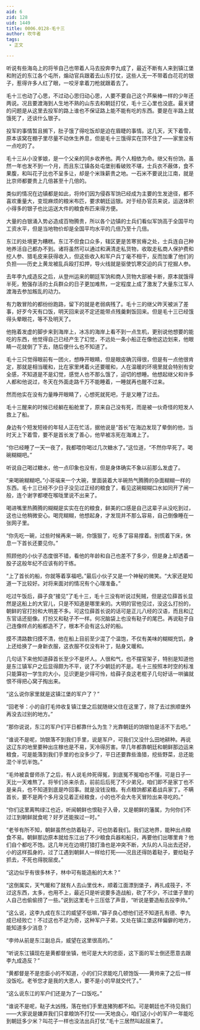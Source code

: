 ```yaml
---
aid: 6
zid: 128
uid: 1449
title: 0006.0128-毛十三
author: 吹牛者
tags: 
 - 正文

---
```




  听说有些海岛上的将爷自己也带着人马去投奔李九成了，最近不断有人来到镇江堡和附近的东江各个屯所，煽动官兵跟着去山东打仗，这些人无一不带着白花花的银子，惹得许多人红了眼，一咬牙拿着刀枪就跟着去了。

  毛十三也动了心思，不过动心思归动心思，人要不要自己这个芦柴棒一样的少年还两说。况且要渡海到人生地不熟的山东去和朝廷打仗，毛十三心里也没底。最关键的问题是从这里去投军的路上谁也不保证路上能不能有吃的东西。要是在半路上就饿死了，还谈什么银子。

  投军的事情暂且搁下，肚子饿了得吃饭却是迫在眉睫的事情。这几天，天下着雪，原本该窝在棚子里尽量不动休生养息，但是毛十三饿得实在顶不住了——家里没有一点吃的了。

  毛十三从小没爹娘，是一个父亲的同乡收养他。两个人相依为命。继父有份饷，虽然一年也发不到一个月，而且东江镇各处屯堡别看破败不堪，士兵衣不蔽体，食不果腹，和叫花子比也不呈多让，却是个米珠薪贵之地。一石米不要说比江南，就是比京师都要贵上几倍甚至十几倍的。

  类似的情况在边镇都是如此，将帅们因为侵吞军饷已经成为主要的生发途径，都不喜欢重量大，变现麻烦的粮米布匹，要求朝廷运银。对于经办官员来说，运送体积小得多的银子也比运送大件的粮食布匹来得方便。

  大量的白银涌入势必造成百物腾贵，所以各个边镇的士兵们看似军饷高于全国平均工资水平，但是当地物价却是全国平均水平的几倍乃至十几倍。

  东江的处境更为糟糕。东江不但食口众多，辖区更是苦寒贫瘠之处，士兵连自己种地养活自己都办不到。诸将虽然可以通过和满清走私货物，收取走私商人保护费和挖人参、猎毛皮来获得收入，但这些收入和军户兵丁毫不相干，反而加重了他们的负担——历史上黄龙被乱兵殴打扣押，导火线就是驱使饥寒交迫的兵丁挖掘人参。

  去年李九成造反之后，从登州运来的朝廷军饷和商人货物大部被卡断，原本就饿得半死，勉强存活的士兵群众的日子更加难熬，一定程度上成了激发了大量东江军人渡海去参加叛乱的动力。

  有力敢冒险的都纷纷跑路，留下的就是老弱病残了。毛十三的继父昨天被派了差事，好歹今天有口饭，明天回来说不定还能带点残羹剩饭回来。但是毛十三已经饿得头晕眼花，等不及明天了。

  他拖着发虚的脚步来到海岸上，冰冻的海岸上看不到一点生机，更别说他想要的能吃的东西，他觉得自己已经产生了幻觉，不远处一条小船正在像他这边划来，他眼睛一花就倒了下去，随后便什么也不知道了。

  毛十三只觉得眼前有一团火，想睁开眼睛，但是眼皮确沉得很，但是有一点他很肯定，那就是相当暖和，比在家里烤着火还要暖和，人在温暖的环境里就会特别有安全感，不知道是不是幻觉，感觉人也不那么饿了，迫切的想睡。他想起继父和许多人都和他说过，冬天在外面走路千万不能睡着，一睡就再也醒不过来。

  然而他实在没有力量睁开眼睛了，心想死就死吧，于是又睡了过去。

  毛十三醒来的时候已经躺在船舱里了，原来自己没有死，而是被一伙奇怪的短发人救上了船。

  身边有个短发短褂的年轻人正在忙活，据他说是“首长”在海边发现了晕倒的他，当时天上下着雪，要不是首长发了善心，他早被冻死在海滩上了。

  “你已经睡了一天一夜了，我都喂你喝过几次糖水了。”这位道，“不然你早死了。喝碗糊糊吧。”

  听说自己喝过糖水，他一点印象也没有，但是身体确实不象以前那么发虚了。

  “来喝碗糊糊吧。”小哥端来一个大碗，里面装着大半碗热气腾腾的杂面糊糊一样的东西。毛十三已经不少日子没见过正经的粮食了，看见这碗糊糊口水如同开了闸一般，连个谢字都哽在喉咙里说不出来了。

  喝进嘴里热腾腾的糊糊是实实在在的粮食，鲜美的口感是自己这辈子从没吃到过，这也让他稍微安心。喝完糊糊，他想起身，才发现并不那么容易，自己倒像睡在一张网子里。

  “你先吃一碗，过些时候再来一碗，你饿狠了，吃多了容易撑着。别慌着下床，休息一下首长还要见你。”

  照顾他的小伙子态度很不错，看他的年龄和自己也差不了多少，但是身上却透着一股子这般年纪不应该有的干练。

  “上了首长的船，你就等着享福吧。”最后小伙子又是一个神秘的微笑。“大家还是知道一下比较好。对将来面对的情况有个心理准备。”

  吃过午饭后，薛子良“接见”了毛十三，毛十三没有听说过髡贼，但是这位薛首长显然是这船上的大官儿，只是不知道是哪里来的。大明的官他见过，没这么打扮的，朝鲜的官打扮和大明差不多。可这位薛首长说的话可是正儿八经的汉语，而且和辽东官话还挺像。打扮又和鞑子不一样。何况脑袋上也没有鞑子的尾巴。再说鞑子自己连像样点的船都造不了，根本不会有这么好的船。

  摸不清路数归摸不清，他在船上目前至少混了个温饱，不仅有美味的糊糊充饥，身上还给换了一身新衣服，这衣服不仅没有补丁，贴身又暖和。

  几句话下来他知道薛首长至少不是坏人。人很和气，也不摆官架子，特别是知道他是东江镇军户之后显得颇为不平，说了不少朝廷的不是。毛十三按照本时空的标准只能算初一学生的大小，见识更是少得可怜，给薛子良这老棍子几句好话一哄骗就恨不得把心窝子掏出来。

  “这么说你家里就是这镇江堡的军户了？”

  “回老爷：小的自打毛帅收复镇江堡之后就随继父住在这里了，除了去过旅顺堡外再没去过别的地方。”

  “那你说说，东江的军户们平日都靠什么为生？光靠朝廷的饷银怕是活不下去吧。”

  “谁说不是呢，饷银落不到我们手里，说是军户，可我们又没什么田地耕种。再说这辽东的地里要种出庄稼也是不易，天冷得厉害。早几年都靠朝廷和朝鲜那边运来粮食，可是能落到我们手里的也没多少了，平日还要靠些渔猎，挖些野菜，总还能混个半饥半饱。”

  “毛帅被袁督师杀了之后，有人说毛帅死得冤，到底冤不冤咱也不懂，可是日子一天比一天难熬了。将爷们杀来杀去，前前后后死了不少弟兄，咱们即不是家丁也不是亲兵，也不知道到底是咋回事。就是没钱没粮。有点粮饷都紧着战兵家丁。不瞒首长，要不是两个多月没见着正经粮食，小的也不会大冬天冒险出来寻吃的。”

  “你们这里离鸭绿江也近，听闻朝鲜也恨鞑子入骨，又是朝鲜的藩属，为何你们不过江到朝鲜就食呢？好歹还能挨过一时。”

  “老爷有所不知，朝鲜虽然也防着鞑子，可也防着我们。我们这地界，能种出点粮食不易。朝鲜那边原本就给东江出了不少粮食兵器和船只，再要他们出哪里肯？他们自个都吃不饱。这几年光在边境打猎打渔也是冲突不断，大队的人马出去还好，小的这样孤身的，过了江遇到朝鲜人一样给打死——况且还得防着鞑子，要给鞑子抓去，不死也得脱层皮。”

  “这边似乎有很多林子，林中可有能造船的大木？”

  “这倒属实，天气暖和了就有人去山里伐木，顺着江面漂到堡子，再扎成筏子，不过这东西，太多，也用不上，最近只是听说要多造战船，砍了不少，不过堡子里的人自己也偷偷捞了一些。”说到这里毛十三压低了声音，“听说是要造船去投李帅。”

  “这么说，这李九成在东江的威望不低嘛，”薛子良心想他们还不知道孔有德、李九成已经败亡！不过这也不足为奇，这种军户子弟，又处在镇江堡这样偏僻的地方，能知道多少消息？

  “李帅从前是东江副总兵，威望在这里很高的。”

  “听说东江镇现在是黄都督坐镇，他可是大大的忠臣，这下面的军士倒还愿意去跟李九成造反？”

  “黄都督是不是忠臣小的不知道，小的们只求能吃几顿饱饭——黄帅来了之后一样没饭吃。老爷您才是我的大恩人，要不是小的早就交代了。”

  “这么说东江的军户们还是为了一口饭吃。”

  “谁说不是呢，鞑子太凶残，落在他们手里连猪狗都不如。可是朝廷也不待见我们——大家说是嫌弃我们只拿粮饷不打仗——天地良心，咱们这小小的军户一年能吃到朝廷多少米？叫花子一样也没法出兵打仗.”毛十三居然叫起屈来了。


